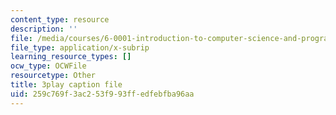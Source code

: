 ```yaml
---
content_type: resource
description: ''
file: /media/courses/6-0001-introduction-to-computer-science-and-programming-in-python-fall-2016/259c769f3ac253f993ffedfebfba96aa_4gPwo38MNss.vtt
file_type: application/x-subrip
learning_resource_types: []
ocw_type: OCWFile
resourcetype: Other
title: 3play caption file
uid: 259c769f-3ac2-53f9-93ff-edfebfba96aa
---
```

